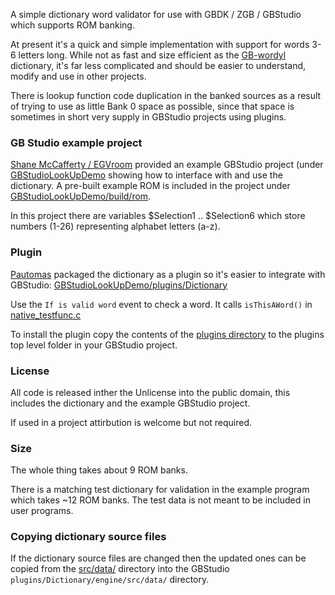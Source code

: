 A simple dictionary word validator for use with GBDK / ZGB / GBStudio which supports ROM banking.

At present it's a quick and simple implementation with support for words 3-6 letters long. 
While not as fast and size efficient as the [GB-wordyl](https://github.com/bbbbbr/gb-wordyl) 
dictionary, it's far less complicated and should be easier to understand, modify and use in other projects.

There is lookup function code duplication in the banked sources as a result of trying to use as little
Bank 0 space as possible, since that space is sometimes in short very supply in GBStudio projects using
plugins.

### GB Studio example project
[Shane McCafferty / EGVroom](https://x.com/EGVroom) provided an example GBStudio project (under [GBStudioLookUpDemo](GBStudioLookUpDemo) showing how to interface with and use the dictionary. A pre-built example ROM is included in the project under [GBStudioLookUpDemo/build/rom](GBStudioLookUpDemo/build/rom).

In this project there are variables $Selection1 .. $Selection6 which store numbers (1-26) representing alphabet letters (a-z).

### Plugin
[Pautomas](https://github.com/pau-tomas) packaged the dictionary as a plugin so it's easier to integrate with GBStudio: 
[GBStudioLookUpDemo/plugins/Dictionary](GBStudioLookUpDemo/plugins/Dictionary)

Use the `If is valid word` event to check a word. It calls `isThisAWord()` in [native_testfunc.c](GBStudioLookUpDemo/plugins/Dictionary/engine/src/data/native_testfunc.c)

To install the plugin copy the contents of the [plugins directory](GBStudioLookUpDemo/plugins) to the plugins top level folder in your GBStudio project.

### License
All code is released inther the Unlicense into the public domain, this includes the dictionary and the example GBStudio project.

If used in a project attirbution is welcome but not required.

### Size
The whole thing takes about 9 ROM banks.

There is a matching test dictionary for validation in the example program which takes ~12 ROM banks. The test data is not meant to be included in user programs.

### Copying dictionary source files
If the dictionary source files are changed then the updated ones can be copied from the [src/data/](src/data/) directory into the GBStudio `plugins/Dictionary/engine/src/data/` directory.

